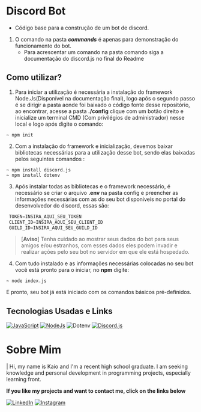 
# __**Discord Bot**__

* Código base para a construção de um bot de discord.

1. O comando na pasta ***commands*** é apenas para demonstração do funcionamento do bot.
   - Para acrescentar um comando na pasta comando siga a documentação do discord.js no final do Readme
##  __**Como utilizar?**__
1.  Para iniciar a utilização é necessária a instalação do framework Node.Js(Disponível na documentação final), logo após o segundo passo é se dirigir a pasta aonde foi baixado o código fonte desse repositório, ao encontrar, acesse a pasta **./config** clique com um botão direito e inicialize um terminal CMD (Com privilégios de administrador) nesse local e logo após digite o comando:
```
~ npm init
```
2. Com a instalação do framework e inicialização, devemos baixar bibliotecas necessárias para a utilização desse bot, sendo elas baixadas pelos seguintes comandos :
```
~ npm install discord.js
~ npm install dotenv
```
3. Após instalar todas as bibliotecas e o framework necessário, é necessário se criar o arquivo **.env** na pasta config e preencher as informações necessárias com as do seu bot disponiveís no portal do desenvolvedor do discord, essas são:
```javascript
 TOKEN=INSIRA_AQUI_SEU_TOKEN
 CLIENT_ID=INSIRA_AQUI_SEU_CLIENT_ID
 GUILD_ID=INSIRA_AQUI_SEU_GUILD_ID
```
> [**Aviso**]
> Tenha cuidado ao mostrar seus dados do bot para seus amigos e/ou estranhos, com esses dados eles podem invadir e realizar ações pelo seu bot no servidor em que ele está hospedado.
4. Com tudo instalado e as informações necessárias colocadas no seu bot você está pronto para o iniciar, no **npm** digite:
 ```
~ node index.js
```
E pronto, seu bot já está iniciado com os comandos básicos pré-definidos.
## __**Tecnologias Usadas e Links**__
[![JavaScript](https://img.shields.io/badge/JavaScript-000?style=for-the-badge&logo=javascript&logoColor=4F0199)](https://www.devmedia.com.br/guia/javascript/34372)
[![NodeJs](https://img.shields.io/badge/nodedotjs-000?style=for-the-badge&logo=nodedotjs&logoColor=4F0199)](https://nodejs.org/pt-br/docs)
![Dotenv](https://img.shields.io/badge/dotenv-000?style=for-the-badge&logo=nodedotjs&logoColor=4F0199)
[![Discord.js](https://img.shields.io/badge/discord.js-000?style=for-the-badge&logo=discord&logoColor=4F0199)](https://discordjs.guide/#before-you-begin)
# __**Sobre Mim**__
| Hi, my name is Kaio and I'm a recent high school graduate. I am seeking knowledge and personal development in programming projects, especially learning front.

__**If you like my projects and want to contact me, click on the links below**__

[![LinkedIn](https://img.shields.io/badge/LinkedIn-000?style=for-the-badge&logo=linkedin&logoColor=4F0199)](linkedin.com/in/kaio-grativol-baldo-071a74150/)
[![Instagram](https://img.shields.io/badge/Instagram-000?style=for-the-badge&logo=instagram&logoColor=4F0199)](https://www.instagram.com/kaiull__/)
